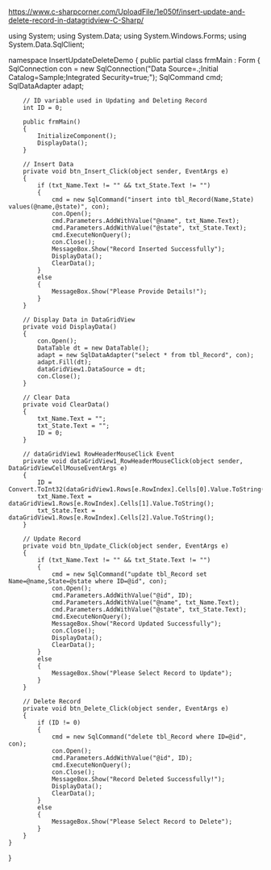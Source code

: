 https://www.c-sharpcorner.com/UploadFile/1e050f/insert-update-and-delete-record-in-datagridview-C-Sharp/










using System;
using System.Data;
using System.Windows.Forms;
using System.Data.SqlClient;

namespace InsertUpdateDeleteDemo
{
    public partial class frmMain : Form
    {
        SqlConnection con = new SqlConnection("Data Source=.;Initial Catalog=Sample;Integrated Security=true;");
        SqlCommand cmd;
        SqlDataAdapter adapt;

        // ID variable used in Updating and Deleting Record
        int ID = 0;

        public frmMain()
        {
            InitializeComponent();
            DisplayData();
        }

        // Insert Data
        private void btn_Insert_Click(object sender, EventArgs e)
        {
            if (txt_Name.Text != "" && txt_State.Text != "")
            {
                cmd = new SqlCommand("insert into tbl_Record(Name,State) values(@name,@state)", con);
                con.Open();
                cmd.Parameters.AddWithValue("@name", txt_Name.Text);
                cmd.Parameters.AddWithValue("@state", txt_State.Text);
                cmd.ExecuteNonQuery();
                con.Close();
                MessageBox.Show("Record Inserted Successfully");
                DisplayData();
                ClearData();
            }
            else
            {
                MessageBox.Show("Please Provide Details!");
            }
        }

        // Display Data in DataGridView
        private void DisplayData()
        {
            con.Open();
            DataTable dt = new DataTable();
            adapt = new SqlDataAdapter("select * from tbl_Record", con);
            adapt.Fill(dt);
            dataGridView1.DataSource = dt;
            con.Close();
        }

        // Clear Data
        private void ClearData()
        {
            txt_Name.Text = "";
            txt_State.Text = "";
            ID = 0;
        }

        // dataGridView1 RowHeaderMouseClick Event
        private void dataGridView1_RowHeaderMouseClick(object sender, DataGridViewCellMouseEventArgs e)
        {
            ID = Convert.ToInt32(dataGridView1.Rows[e.RowIndex].Cells[0].Value.ToString());
            txt_Name.Text = dataGridView1.Rows[e.RowIndex].Cells[1].Value.ToString();
            txt_State.Text = dataGridView1.Rows[e.RowIndex].Cells[2].Value.ToString();
        }

        // Update Record
        private void btn_Update_Click(object sender, EventArgs e)
        {
            if (txt_Name.Text != "" && txt_State.Text != "")
            {
                cmd = new SqlCommand("update tbl_Record set Name=@name,State=@state where ID=@id", con);
                con.Open();
                cmd.Parameters.AddWithValue("@id", ID);
                cmd.Parameters.AddWithValue("@name", txt_Name.Text);
                cmd.Parameters.AddWithValue("@state", txt_State.Text);
                cmd.ExecuteNonQuery();
                MessageBox.Show("Record Updated Successfully");
                con.Close();
                DisplayData();
                ClearData();
            }
            else
            {
                MessageBox.Show("Please Select Record to Update");
            }
        }

        // Delete Record
        private void btn_Delete_Click(object sender, EventArgs e)
        {
            if (ID != 0)
            {
                cmd = new SqlCommand("delete tbl_Record where ID=@id", con);
                con.Open();
                cmd.Parameters.AddWithValue("@id", ID);
                cmd.ExecuteNonQuery();
                con.Close();
                MessageBox.Show("Record Deleted Successfully!");
                DisplayData();
                ClearData();
            }
            else
            {
                MessageBox.Show("Please Select Record to Delete");
            }
        }
    }
}
